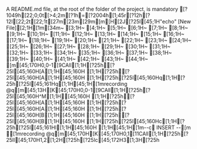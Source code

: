 A README.md file, at the root of the folder of the project, is mandatory
[?1049h[22;0;0t[>4;2m[?1h=[?2004h[1;45r[?12h[?12l[22;2t[22;1t[27m[23m[29m[m[H[2J[?25l[45;1H"echo" [New File][2;1H[1m[34m~                                                                                                                                                                                          [3;1H~                                                                                                                                                                                          [4;1H~                                                                                                                                                                                          [5;1H~                                                                                                                                                                                          [6;1H~                                                                                                                                                                                          [7;1H~                                                                                                                                                                                          [8;1H~                                                                                                                                                                                          [9;1H~                                                                                                                                                                                          [10;1H~                                                                                                                                                                                          [11;1H~                                                                                                                                                                                          [12;1H~                                                                                                                                                                                          [13;1H~                                                                                                                                                                                          [14;1H~                                                                                                                                                                                          [15;1H~                                                                                                                                                                                          [16;1H~                                                                                                                                                                                          [17;1H~                                                                                                                                                                                          [18;1H~                                                                                                                                                                                          [19;1H~                                                                                                                                                                                          [20;1H~                                                                                                                                                                                          [21;1H~                                                                                                                                                                                          [22;1H~                                                                                                                                                                                          [23;1H~                                                                                                                                                                                          [24;1H~                                                                                                                                                                                          [25;1H~                                                                                                                                                                                          [26;1H~                                                                                                                                                                                          [27;1H~                                                                                                                                                                                          [28;1H~                                                                                                                                                                                          [29;1H~                                                                                                                                                                                          [30;1H~                                                                                                                                                                                          [31;1H~                                                                                                                                                                                          [32;1H~                                                                                                                                                                                          [33;1H~                                                                                                                                                                                          [34;1H~                                                                                                                                                                                          [35;1H~                                                                                                                                                                                          [36;1H~                                                                                                                                                                                          [37;1H~                                                                                                                                                                                          [38;1H~                                                                                                                                                                                          [39;1H~                                                                                                                                                                                          [40;1H~                                                                                                                                                                                          [41;1H~                                                                                                                                                                                          [42;1H~                                                                                                                                                                                          [43;1H~                                                                                                                                                                                          [44;1H~                                                                                                                                                                                          [m[45;170H0,0-1[9CAll[1;1H[?25h[?25l[45;160H[A[1;1H[45;160H  [1;1H[?25h[?25l[45;160H[A[1;1H[45;160H  [1;1H[?25h[?25l[45;160Hq[1;1H[?25h[?25l[45;161Hq[1;1H[45;1H[1mrecording @q[m[45;13H[K[45;170H0,0-1[9CAll[1;1H[?25h[?25l[45;160H^M[1;1H[45;160H  [1;1H[?25h[?25l[45;160H[A[1;1H[45;160H  [1;1H[?25h[?25l[45;160H[A[1;1H[45;160H  [1;1H[?25h[?25l[45;160H[B[1;1H[45;160H  [1;1H[?25h[?25l[45;160H[B[1;1H[45;160H  [1;1H[?25h[?25l[45;160Hc[1;1H[?25h[?25l[45;161Hl[1;1H[45;160H  [1;1H[45;1H[1m--c INSERT --[m [1mrecording @q[m[45;170H[K[45;170H0,1[11CAll[1;1H[?25h[?25ll[45;170H1,2[1;2H[?25h[?25lc[45;172H3[1;3H[?25h